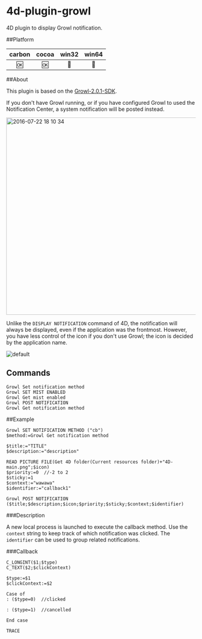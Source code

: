 4d-plugin-growl
===============

4D plugin to display Growl notification.

##Platform

| carbon | cocoa | win32 | win64 |
|:------:|:-----:|:---------:|:---------:|
|🆗|🆗|🚫|🚫|

##About

This plugin is based on the [Growl-2.0.1-SDK](http://growl.info).

If you don't have Growl running, or if you have configured Growl to used the Notification Center, a system notification will be posted instead.

<img width="524" alt="2016-07-22 18 10 34" src="https://cloud.githubusercontent.com/assets/1725068/17052278/b9192fc0-5037-11e6-9ab3-1456d172f771.png">

Unlike the ``DISPLAY NOTIFICATION`` command of 4D, the notification will always be displayed, even if the application was the frontmost. However, you have less control of the icon if you don't use Growl; the icon is decided by the application name.

![default](https://cloud.githubusercontent.com/assets/1725068/17052371/207b0bca-5038-11e6-9d8b-b7f5fabcb2b5.png)

Commands
---

```
Growl Set notification method
Growl SET MIST ENABLED
Growl Get mist enabled
Growl POST NOTIFICATION
Growl Get notification method
```

##Example

```
Growl SET NOTIFICATION METHOD ("cb")
$method:=Growl Get notification method 

$title:="TITLE"
$description:="description"

READ PICTURE FILE(Get 4D folder(Current resources folder)+"4D-main.png";$icon)
$priority:=0  //-2 to 2
$sticky:=1
$context:="wawawa"
$identifier:="callback1"

Growl POST NOTIFICATION ($title;$description;$icon;$priority;$sticky;$context;$identifier)
```

###Description

A new local process is launched to execute the callback method. Use the ``context`` string to keep track of which notification was clicked. The ``identifier`` can be used to group related notifications.

###Callback

```
C_LONGINT($1;$type)
C_TEXT($2;$clickContext)

$type:=$1
$clickContext:=$2

Case of 
: ($type=0)  //clicked

: ($type=1)  //cancelled

End case 

TRACE
```
